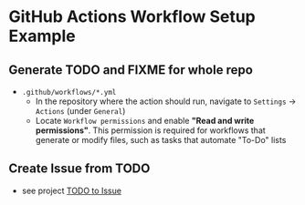 # GitHub Actions Workflow Setup Example

## Generate TODO and FIXME for whole repo
-  `.github/workflows/*.yml`  
   - In the repository where the action should run, navigate to `Settings` -> `Actions` (under `General`)
   - Locate `Workflow permissions` and enable **"Read and write permissions"**. This permission is required for workflows that generate or modify files, such as tasks that automate "To-Do" lists

## Create Issue from TODO
- see project [TODO to Issue](https://github.com/marketplace/actions/todo-to-issue)
